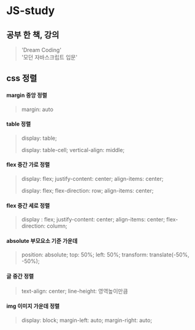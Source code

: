 # JS-study

## 공부 한 책, 강의
> 'Dream Coding'  
> '모던 자바스크립트 입문'



## css 정렬

#### margin 중앙 정렬
> margin: auto

#### table 정렬
> display: table;
> 
> display: table-cell;
> vertical-align: middle;

#### flex 중간 가로 정렬
> display: flex;
> justify-content: center;
> align-items: center;
>
> display: flex;
> flex-direction: row;
> align-items: center;

#### flex 중간 세로 정렬
> display : flex;
> justify-content: center;
> align-items: center;
> flex-direction: column;

#### absolute 부모요소 기준 가운데
> position: absolute;
> top: 50%;
> left: 50%;
> transform: translate(-50%, -50%);

#### 글 중간 정렬
> text-align: center;
> line-height: 영역높이만큼

#### img 이미지 가운데 정렬
> display: block;
> margin-left: auto;
> margin-right: auto;
